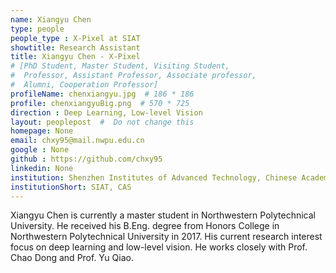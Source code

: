 ```yaml
---
name: Xiangyu Chen
type: people
people_type : X-Pixel at SIAT
showtitle: Research Assistant
title: Xiangyu Chen - X-Pixel
# [PhD Student, Master Student, Visiting Student,
#  Professor, Assistant Professor, Associate professor,
#  Alumni, Cooperation Professor]
profileName: chenxiangyu.jpg  # 186 * 186
profile: chenxiangyuBig.png  # 570 * 725
direction : Deep Learning, Low-level Vision
layout: peoplepost  #  Do not change this
homepage: None
email: chxy95@mail.nwpu.edu.cn
google : None
github : https://github.com/chxy95
linkedin: None
institution: Shenzhen Institutes of Advanced Technology, Chinese Academy of Sciences
institutionShort: SIAT, CAS
---
```


Xiangyu Chen is currently a master student in Northwestern Polytechnical University. He received his B.Eng. degree from Honors College in Northwestern Polytechnical University in 2017. His current research interest focus on deep learning and low-level vision. He works closely with Prof. Chao Dong and Prof. Yu Qiao.

